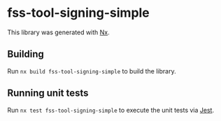 # fss-tool-signing-simple

This library was generated with [Nx](https://nx.dev).

## Building

Run `nx build fss-tool-signing-simple` to build the library.

## Running unit tests

Run `nx test fss-tool-signing-simple` to execute the unit tests via [Jest](https://jestjs.io).
